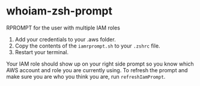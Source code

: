 # whoiam-zsh-prompt
RPROMPT for the user with multiple IAM roles

1. Add your credentials to your .aws folder.
2. Copy the contents of the `iamrprompt.sh` to your `.zshrc` file.
3. Restart your terminal.

Your IAM role should show up on your right side prompt so you know which AWS account and role you are currently using.
To refresh the prompt and make sure you are who you think you are, run `refreshIamPrompt`.
